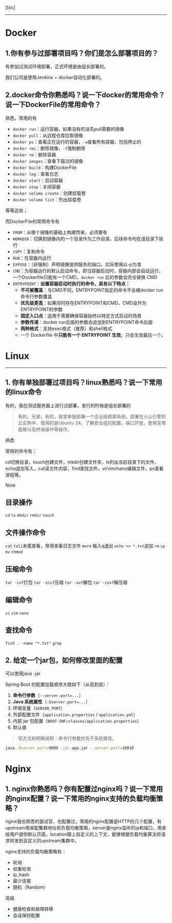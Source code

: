[toc]

---

# Docker

## 1.你有参与过部署项目吗？你们是怎么部署项目的？

有参加过测试环境部署，正式环境是由组长部署的。

我们公司是使用Jenkins + docker自动化部署的。



## 2.docker命令你熟悉吗？说一下docker的常用命令？说一下DockerFile的常用命令？

熟悉，常用的有

- `docker run`：运行容器，如果没有的话先pull需要的镜像
- `docker pull`：从远程仓库拉取镜像
- `docker ps`：查看正在运行的容器，`-a`查看所有容器，包括停止的
- `docker rmi`：删除镜像，`-f`强制删除
- `docker rm`：删除容器
- `docker images`：查看下载过的镜像
- `docker build`：构建DockerFile
- `docker log`：查看日志
- `docker start`：启动容器
- `docker stop`：关闭容器
- `docker volume create`：创建挂载卷
- `docker volume list`：列出挂载卷

等等这些；

而DockerFile的常用命令有

- `FROM`：从哪个镜像的基础上构建而来，必须要有
- `WORKDIR`：切换到镜像内的一个目录作为工作目录，后续命令均在该目录下执行
- `COPY`：复制命令
- `RUN`：在容器内运行
- `EXPOSE`：（非强制）声明镜像提供服务的端口，实际使用以-p为准
- `CMD`：为容器运行的默认启动命令，即当容器启动时，容器内部会自动运行，一个Dockerfile只能有一个CMD，`docker run` 后的参数会完全替换 CMD
- `ENTRYPOINT`：**设置容器启动时执行的命令，具有以下特点：**
  - **不可被覆盖**：与CMD不同，ENTRYPOINT指定的命令不会被docker run命令行参数覆盖
  - **优先级更高**：如果同时存在ENTRYPOINT和CMD，CMD会作为ENTRYPOINT的参数
  - **固定入口点**：适用于需要确保容器始终以特定方式启动的场景
  - **参数传递**：docker run后面的参数会追加到ENTRYPOINT命令后面
  - **两种格式**：支持exec格式（推荐）和shell格式
  - 一个 Dockerfile 中**只能有一个 ENTRYPOINT 生效**，只会生效最后一个。







# Linux

---

## 1. 你有单独部署过项目吗？linux熟悉吗？说一下常用的linux命令

有的，我在测试服务器上进行过部署，发行的时候是组长部署的

> 有的，兄弟，有的，我曾单独部署一个企业级框架系统，部署在火山引擎的云实例中，使用的是Ubuntu 24。了解安全组的配置，端口开放，使用宝塔面板以及终端操作等操作。

熟悉

常用的命令有：

cd切换目录，touch创建文件，mkdir创建文件夹，ls列出当前目录下的文件，echo追加写入，cat读文件内容，find查找文件，vi/vim/nano编辑文件，ps查看进程等。

> [!note]
>
> ## 目录操作
>
> `cd`
> `ls` 
> `mkdir`
> `rmdir`
> `touch`
> 
> ## 文件操作命令
> 
> `cat`
> `tali`末尾查看，常用来看日志文件
> `more` 输入q退出
> `echo >> *.txt`追加
> `rm` 
> `cp`
> `mv`
> `chmod`
>
> ## 压缩命令
>
> `tar -cvf`打包
> `tar -zcvf`压缩
> `tar -xvf`解包
> `tar -zxvf`解压缩
>
> ## 编辑命令
>
> `vi`
> `vim`
> `nano`
>
> ## 查找命令
>
> `find . -name "*.txt"`
> `grep`



## 2. 给定一个jar包，如何修改里面的配置

可以使用java -jar 

Spring Boot 的配置加载顺序大致如下（从高到低）：

1. **命令行参数**（`--server.port=...`）
2. **Java 系统属性**（`-Dserver.port=...`）
3. 环境变量（`SERVER_PORT`）
4. 外部配置文件（`application.properties` / `application.yml`）
5. 内部 jar 包配置（`BOOT-INF/classes/application.properties`）
6. 默认值

> 官方文档明确说明：命令行参数优先于系统属性。

```sh
java -Dserver.port=9000 -jar app.jar --server.port=10010
```





# Nginx

## 1. nginx你熟悉吗？你有配置过nginx吗？说一下常用的nginx配置？说一下常用的nginx支持的负载均衡策略？

nginx我也熟悉的面试官，也配置过，常用的nginx配置是HTTP的几个配置，有upstream用来配集群地址和负载均衡策略，server是nginx监听的ip和端口，用来给用户提供默认页面，location跟上自定义的上下文，能够根据负载均衡算法将请求转发到自定义的upstream集群中。



nginx支持的负载均衡策略有：

- 轮询
- 权重轮询
- ip_hash
- 最少连接
- 随机（Random）

高级

- 健康检查和故障转移
- 会话保持配置

